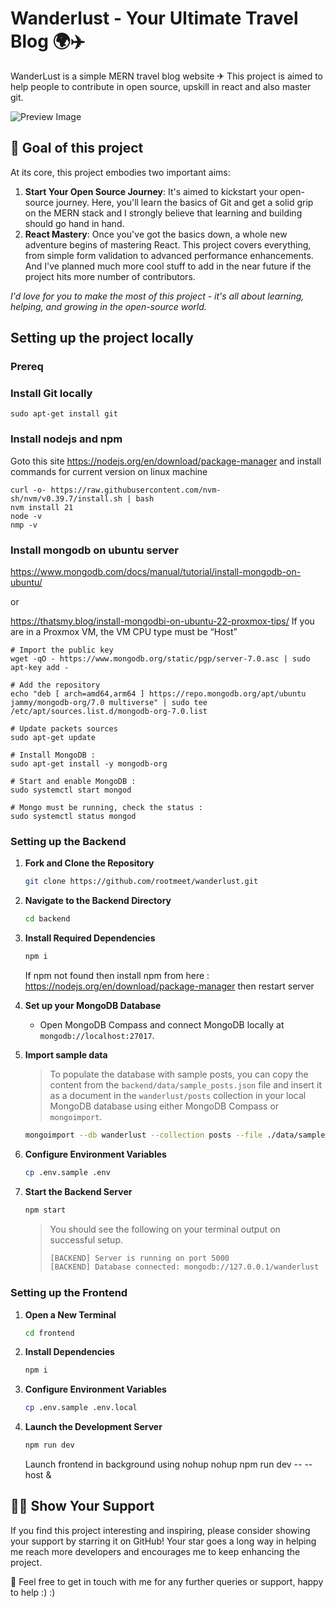 # Wanderlust - Your Ultimate Travel Blog 🌍✈️

WanderLust is a simple MERN travel blog website ✈ This project is aimed to help people to contribute in open source, upskill in react and also master git.

![Preview Image](https://github.com/krishnaacharyaa/wanderlust/assets/116620586/17ba9da6-225f-481d-87c0-5d5a010a9538)

## 🎯 Goal of this project

At its core, this project embodies two important aims:

1. **Start Your Open Source Journey**: It's aimed to kickstart your open-source journey. Here, you'll learn the basics of Git and get a solid grip on the MERN stack and I strongly believe that learning and building should go hand in hand.
2. **React Mastery**: Once you've got the basics down, a whole new adventure begins of mastering React. This project covers everything, from simple form validation to advanced performance enhancements. And I've planned much more cool stuff to add in the near future if the project hits more number of contributors.

_I'd love for you to make the most of this project - it's all about learning, helping, and growing in the open-source world._

## Setting up the project locally
### Prereq 
### **Install Git locally**
``` 
sudo apt-get install git
```
### **Install nodejs and npm**
Goto this site https://nodejs.org/en/download/package-manager and install commands for current version on linux machine
```
curl -o- https://raw.githubusercontent.com/nvm-sh/nvm/v0.39.7/install.sh | bash
nvm install 21
node -v
nmp -v
```

### **Install mongodb on ubuntu server**
https://www.mongodb.com/docs/manual/tutorial/install-mongodb-on-ubuntu/

or

https://thatsmy.blog/install-mongodbi-on-ubuntu-22-proxmox-tips/
If you are in a Proxmox VM, the VM CPU type must be “Host”

```
# Import the public key
wget -qO - https://www.mongodb.org/static/pgp/server-7.0.asc | sudo apt-key add -

# Add the repository
echo "deb [ arch=amd64,arm64 ] https://repo.mongodb.org/apt/ubuntu jammy/mongodb-org/7.0 multiverse" | sudo tee /etc/apt/sources.list.d/mongodb-org-7.0.list

# Update packets sources
sudo apt-get update

# Install MongoDB :
sudo apt-get install -y mongodb-org

# Start and enable MongoDB :
sudo systemctl start mongod

# Mongo must be running, check the status :
sudo systemctl status mongod
```

### Setting up the Backend

1. **Fork and Clone the Repository**

   ```bash
   git clone https://github.com/rootmeet/wanderlust.git
   ```

2. **Navigate to the Backend Directory**

   ```bash
   cd backend
   ```

3. **Install Required Dependencies**

   ```bash
   npm i
   ```

   If npm not found then install npm from here : https://nodejs.org/en/download/package-manager then restart server

4. **Set up your MongoDB Database**

   - Open MongoDB Compass and connect MongoDB locally at `mongodb://localhost:27017`.

5. **Import sample data**

   > To populate the database with sample posts, you can copy the content from the `backend/data/sample_posts.json` file and insert it as a document in the `wanderlust/posts` collection in your local MongoDB database using either MongoDB Compass or `mongoimport`.

   ```bash
   mongoimport --db wanderlust --collection posts --file ./data/sample_posts.json --jsonArray
   ```

6. **Configure Environment Variables**

   ```bash
   cp .env.sample .env
   ```

7. **Start the Backend Server**

   ```bash
   npm start
   ```

   > You should see the following on your terminal output on successful setup.
   >
   > ```bash
   > [BACKEND] Server is running on port 5000
   > [BACKEND] Database connected: mongodb://127.0.0.1/wanderlust
   > ```

### Setting up the Frontend

1. **Open a New Terminal**

   ```bash
   cd frontend
   ```

2. **Install Dependencies**

   ```bash
   npm i
   ```

3. **Configure Environment Variables**

   ```bash
   cp .env.sample .env.local
   ```

4. **Launch the Development Server**

   ```bash
   npm run dev
   ```

   Launch frontend in background using nohup
   nohup npm run dev -- --host &

## 🌟💖 Show Your Support

If you find this project interesting and inspiring, please consider showing your support by starring it on GitHub! Your star goes a long way in helping me reach more developers and encourages me to keep enhancing the project.

🚀 Feel free to get in touch with me for any further queries or support, happy to help :) :)